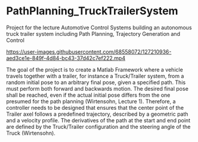 # PathPlanning_TruckTrailerSystem
Project for the lecture Automotive Control Systems building an autonomous truck trailer system including Path Planning, Trajectory Generation and Control


https://user-images.githubusercontent.com/68558072/127210936-aed3ce1e-849f-4d84-bc43-37d42c7ef222.mp4

The goal of the project is to create a Matlab Framework where a vehicle travels together with a trailer, for instance a Truck/Trailer system, from a random initial pose to an arbitrary final pose, given a specified path. This must perform both forward and backwards motion. The desired final pose shall be reached, even if the actual initial pose differs from the one presumed for the path planning (Wirtensohn, Lecture 1). Therefore, a controller needs to be designed that ensures that the center point of the Trailer axel follows a predefined trajectory, described by a geometric path and a velocity profile. The derivatives of the path at the start and end point are defined by the Truck/Trailer configuration and the steering angle of the Truck (Wirtensohn). 
